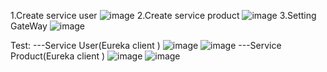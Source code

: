 1.Create service user
![image](https://github.com/vicute0707/KTVTKPM_tuan5_gateway_eureka/assets/122417490/baa31a53-c7b9-4b46-bc1a-77702b31a5ca)
2.Create service product
![image](https://github.com/vicute0707/KTVTKPM_tuan5_gateway_eureka/assets/122417490/5c30c33b-d124-459e-bc67-c211b71357c1)
3.Setting GateWay
![image](https://github.com/vicute0707/KTVTKPM_tuan5_gateway_eureka/assets/122417490/50b8e9f0-51a3-4a64-86bd-d71771e01c7b)



Test:
---Service User(Eureka client )
![image](https://github.com/vicute0707/KTVTKPM_tuan5_gateway_eureka/assets/122417490/02815658-ad48-4f63-a601-536cde7dbe2c)
![image](https://github.com/vicute0707/KTVTKPM_tuan5_gateway_eureka/assets/122417490/5f809195-1026-42ac-9cf9-2c15402c6fa0)
---Service Product(Eureka client )
![image](https://github.com/vicute0707/KTVTKPM_tuan5_gateway_eureka/assets/122417490/4319bb26-5f12-4d06-91c5-532e13898555)
![image](https://github.com/vicute0707/KTVTKPM_tuan5_gateway_eureka/assets/122417490/870c7d7f-2c59-4fb6-94ed-c2a73006fc03)






